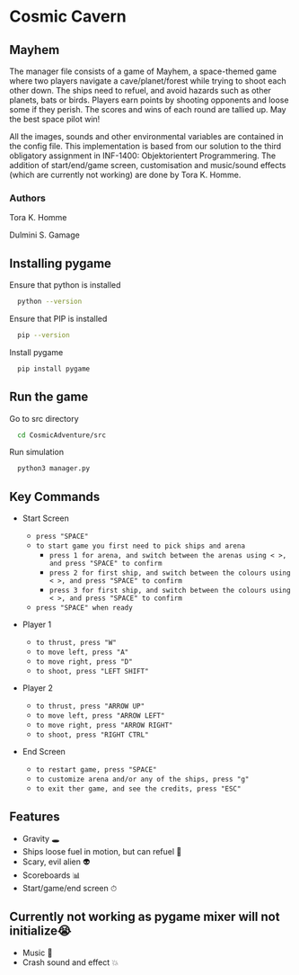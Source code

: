 # Cosmic Cavern

## Mayhem
The manager file consists of a game of Mayhem, a space-themed game where two players navigate a cave/planet/forest while trying to shoot each other down. The ships need to refuel, and avoid hazards such as other planets, bats or birds. Players earn points by shooting opponents and loose some if they perish. The scores and wins of each round are tallied up. May the best space pilot win!

All the images, sounds and other environmental variables are contained in the config file.
This implementation is based from our solution to the third obligatory assignment in INF-1400: Objektorientert Programmering. The addition of start/end/game screen, customisation and music/sound effects (which are currently not working) are done by Tora K. Homme.

### Authors
Tora K. Homme

Dulmini S. Gamage 

## Installing pygame
Ensure that python is installed

```bash
  python --version
```

Ensure that PIP is installed

```bash
  pip --version
```

Install pygame 

```bash
  pip install pygame
```

## Run the game
Go to src directory

```bash
  cd CosmicAdventure/src 
```

Run simulation

```bash
  python3 manager.py
```

## Key Commands
- Start Screen
    - ```press "SPACE"```
    - ```to start game you first need to pick ships and arena```
        - ```press 1 for arena, and switch between the arenas using < >, and press "SPACE" to confirm```
        - ```press 2 for first ship, and switch between the colours using < >, and press "SPACE" to confirm```
        - ```press 3 for first ship, and switch between the colours using < >, and press "SPACE" to confirm```
     - ```press "SPACE" when ready```

- Player 1
  - ```to thrust, press "W"```
  - ```to move left, press "A"```
  - ```to move right, press "D"```
  - ```to shoot, press "LEFT SHIFT"```

- Player 2
  - ```to thrust, press "ARROW UP"```
  - ```to move left, press "ARROW LEFT"```
  - ```to move right, press "ARROW RIGHT"```
  - ```to shoot, press "RIGHT CTRL"```

- End Screen
    - ```to restart game, press "SPACE"```
    - ```to customize arena and/or any of the ships, press "g"```
    - ```to exit ther game, and see the credits, press "ESC" ```

## Features
- Gravity 🕳
- Ships loose fuel in motion, but can refuel 🚀
- Scary, evil alien 👽
- Scoreboards 📊
- Start/game/end screen ⏱

## Currently not working as pygame mixer will not initialize😭
- Music 🎵
- Crash sound and effect 💥

